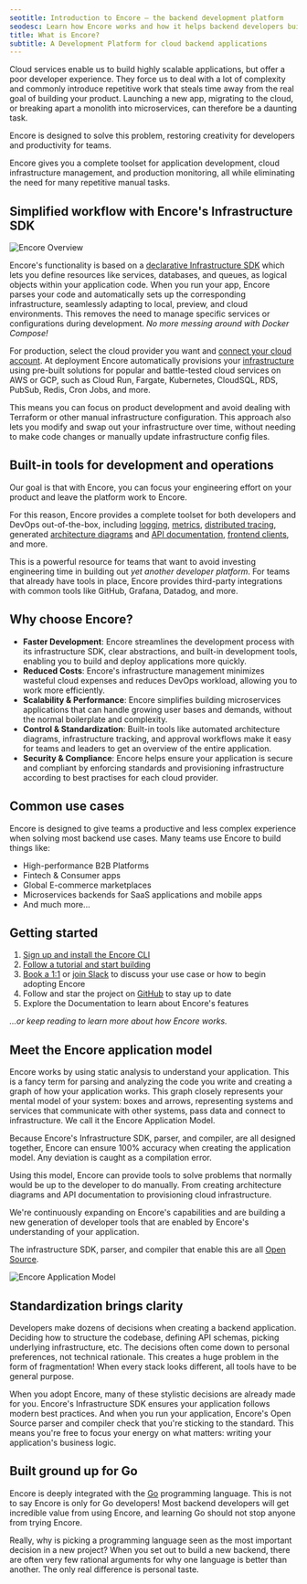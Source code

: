 ```yaml
---
seotitle: Introduction to Encore – the backend development platform
seodesc: Learn how Encore works and how it helps backend developers build cloud based backend applications with a flow state developer experience.
title: What is Encore?
subtitle: A Development Platform for cloud backend applications
---
```


Cloud services enable us to build highly scalable applications, but offer a poor developer experience. They force us to deal with a lot of complexity and commonly introduce repetitive work that steals time away from the real goal of building your product. Launching a new app, migrating to the cloud, or breaking apart a monolith into microservices, can therefore be a daunting task.

Encore is designed to solve this problem, restoring creativity for developers and productivity for teams.

Encore gives you a complete toolset for application development, cloud infrastructure management, and production monitoring, all while eliminating the need for many repetitive manual tasks.

## Simplified workflow with Encore's Infrastructure SDK

<img className="w-full h-auto noshadow" src="/assets/docs/encore_overview.png" title="Encore Overview" />

Encore's functionality is based on a [declarative Infrastructure SDK](/docs/primitives/overview) which lets you define resources like services, databases, and queues, as logical objects within your application code. When you run your app, Encore parses your code and automatically sets up the corresponding infrastructure, seamlessly adapting to local, preview, and cloud environments. This removes the need to manage specific services or configurations during development. _No more messing around with Docker Compose!_

For production, select the cloud provider you want and [connect your cloud account](/docs/deploy/own-cloud). At deployment Encore automatically provisions your [infrastructure](/docs/deploy/infra) using pre-built solutions for popular and battle-tested cloud services on AWS or GCP, such as Cloud Run, Fargate, Kubernetes, CloudSQL, RDS, PubSub, Redis, Cron Jobs, and more.

This means you can focus on product development and avoid dealing with Terraform or other manual infrastructure configuration. This approach also lets you modify and swap out your infrastructure over time, without needing to make code changes or manually update infrastructure config files.

## Built-in tools for development and operations

Our goal is that with Encore, you can focus your engineering effort on your product and leave the platform work to Encore.

For this reason, Encore provides a complete toolset for both developers and DevOps out-of-the-box, including [logging](/docs/observability/logging), [metrics](/docs/observability/metrics), [distributed tracing](/docs/observability/tracing), generated [architecture diagrams](/docs/observability/encore-flow) and [API documentation](/docs/develop/api-docs), [frontend clients](/docs/develop/client-generation), and more.

This is a powerful resource for teams that want to avoid investing engineering time in building out *yet another developer platform*. For teams that already have tools in place, Encore provides third-party integrations with common tools like GitHub, Grafana, Datadog, and more.

## Why choose Encore?

- **Faster Development**: Encore streamlines the development process with its infrastructure SDK, clear abstractions, and built-in development tools, enabling you to build and deploy applications more quickly.
- **Reduced Costs**: Encore's infrastructure management minimizes wasteful cloud expenses and reduces DevOps workload, allowing you to work more efficiently.
- **Scalability & Performance**: Encore simplifies building microservices applications that can handle growing user bases and demands, without the normal boilerplate and complexity.
- **Control & Standardization**: Built-in tools like automated architecture diagrams, infrastructure tracking, and approval workflows make it easy for teams and leaders to get an overview of the entire application.
- **Security & Compliance**: Encore helps ensure your application is secure and compliant by enforcing standards and provisioning infrastructure according to best practises for each cloud provider.

## Common use cases

Encore is designed to give teams a productive and less complex experience when solving most backend use cases. Many teams use Encore to build things like:

-   High-performance B2B Platforms
-   Fintech & Consumer apps
-   Global E-commerce marketplaces
-   Microservices backends for SaaS applications and mobile apps
-   And much more...

## Getting started

1. [Sign up and install the Encore CLI](https://encore.dev/signup)
2. [Follow a tutorial and start building](https://encore.dev/docs/tutorials/)
3. [Book a 1:1](https://encore.dev/book) or [join Slack](https://encore.dev/slack) to discuss your use case or how to begin adopting Encore
4. Follow and star the project on [GitHub](https://github.com/encoredev/encore) to stay up to date
5. Explore the Documentation to learn about Encore's features

_...or keep reading to learn more about how Encore works._

## Meet the Encore application model

Encore works by using static analysis to understand your application. This is a fancy term for parsing and analyzing the code you write and creating a graph of how your application works. This graph closely represents your mental model of your system: boxes and arrows, representing systems and services that communicate with other systems, pass data and connect to infrastructure. We call it the Encore Application Model.

Because Encore's Infrastructure SDK, parser, and compiler, are all designed together, Encore can ensure 100% accuracy when creating the application model. Any deviation is caught as a compilation error.

Using this model, Encore can provide tools to solve problems that normally would be up to the developer to do manually. From creating architecture diagrams and API documentation to provisioning cloud infrastructure.

We're continuously expanding on Encore's capabilities and are building a new generation of developer tools that are enabled by Encore's understanding of your application.

The infrastructure SDK, parser, and compiler that enable this are all [Open Source](https://github.com/encoredev/encore).

<img src="/assets/docs/flow-diagram.png" title="Encore Application Model" className="mx-auto md:max-w-lg"/>

## Standardization brings clarity

Developers make dozens of decisions when creating a backend application. Deciding how to structure the codebase, defining API schemas, picking underlying infrastructure, etc. The decisions often come down to personal preferences, not technical rationale. This creates a huge problem in the form of fragmentation! When every stack looks different, all tools have to be general purpose.

When you adopt Encore, many of these stylistic decisions are already made for you. Encore's Infrastructure SDK ensures your application follows modern best practices. And when you run your application, Encore's Open Source parser and compiler check that you're sticking to the standard. This means you're free to focus your energy on what matters: writing your application's business logic.

## Built ground up for Go

Encore is deeply integrated with the [Go](https://golang.org/) programming language. This is not to say Encore is only for Go developers! Most backend developers will get incredible value from using Encore, and learning Go should not stop anyone from trying Encore.

Really, why is picking a programming language seen as the most important decision in a new project? When you set out to build a new backend, there are often very few rational arguments for why one language is better than another. The only real difference is personal taste.
